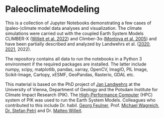 # PaleoclimateModeling

This is a collection of Jupyter Notebooks demonstrating a few cases of (paleo-)climate model data analyses and visualization. 
The climate simulations were carried out with the coupled Earth System Models CLIMBER-X ([Willeit et al. 2022](https://doi.org/10.5194/gmd-15-5905-2022)) and Climber-3α ([Montoya et al. 2005](https://doi.org/10.1007/s00382-005-0044-1)) and have been partially described and analyzed by Landwehrs et al. ([2020](https://doi.org/10.1016/j.epsl.2020.116174), [2021](https://doi.org/10.1029/2020PA004134), 2022).

The repository contains all data to run the notebooks in a Python 3 environment if the required packages are installed. The latter include numpy, scipy, matplotlib, pandas, xarray, OpenCV, ImagIO, PIL Image, Scikit-Image, Cartopy, xESMF, GeoPandas, Rasterio, GDAL etc.

This material is based on the PhD project of [Jan Landwehrs](https://orcid.org/0000-0002-6142-2237) at the University of Vienna, Department of Geology and the Potsdam Institute for Climate Impact Research (PIK). The [High-Performance Computer](https://www.pik-potsdam.de/en/institute/about/it-services/hpc) (HPC) system of PIK was used to run the Earth System Models. Colleagues who contributed to this include Dr. habil. [Georg Feulner](https://www.pik-potsdam.de/members/feulner), Prof. [Michael Wagreich](https://geologie.univie.ac.at/wiss-mitarbeiter/michael-wagreich/), [Dr. Stefan Petri](https://www.pik-potsdam.de/members/petri) and Dr. [Matteo Willeit](https://www.pik-potsdam.de/members/willeit). 

